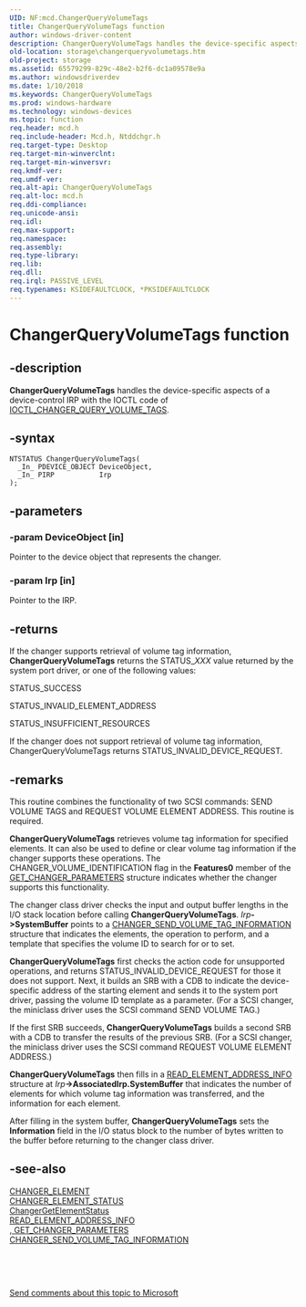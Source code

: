 ```yaml
---
UID: NF:mcd.ChangerQueryVolumeTags
title: ChangerQueryVolumeTags function
author: windows-driver-content
description: ChangerQueryVolumeTags handles the device-specific aspects of a device-control IRP with the IOCTL code of IOCTL_CHANGER_QUERY_VOLUME_TAGS.
old-location: storage\changerqueryvolumetags.htm
old-project: storage
ms.assetid: 65579299-829c-48e2-b2f6-dc1a09578e9a
ms.author: windowsdriverdev
ms.date: 1/10/2018
ms.keywords: ChangerQueryVolumeTags
ms.prod: windows-hardware
ms.technology: windows-devices
ms.topic: function
req.header: mcd.h
req.include-header: Mcd.h, Ntddchgr.h
req.target-type: Desktop
req.target-min-winverclnt: 
req.target-min-winversvr: 
req.kmdf-ver: 
req.umdf-ver: 
req.alt-api: ChangerQueryVolumeTags
req.alt-loc: mcd.h
req.ddi-compliance: 
req.unicode-ansi: 
req.idl: 
req.max-support: 
req.namespace: 
req.assembly: 
req.type-library: 
req.lib: 
req.dll: 
req.irql: PASSIVE_LEVEL
req.typenames: KSIDEFAULTCLOCK, *PKSIDEFAULTCLOCK
---
```


# ChangerQueryVolumeTags function



## -description
<b>ChangerQueryVolumeTags</b> handles the device-specific aspects of a device-control IRP with the IOCTL code of <a href="https://msdn.microsoft.com/library/windows/hardware/ff559417">IOCTL_CHANGER_QUERY_VOLUME_TAGS</a>. 



## -syntax

````
NTSTATUS ChangerQueryVolumeTags(
  _In_ PDEVICE_OBJECT DeviceObject,
  _In_ PIRP           Irp
);
````


## -parameters

### -param DeviceObject [in]

Pointer to the device object that represents the changer. 


### -param Irp [in]

Pointer to the IRP. 


## -returns
If the changer supports retrieval of volume tag information, <b>ChangerQueryVolumeTags</b> returns the STATUS_<i>XXX</i> value returned by the system port driver, or one of the following values:
      

STATUS_SUCCESS

STATUS_INVALID_ELEMENT_ADDRESS

STATUS_INSUFFICIENT_RESOURCES

If the changer does not support retrieval of volume tag information, ChangerQueryVolumeTags returns STATUS_INVALID_DEVICE_REQUEST.


## -remarks
This routine combines the functionality of two SCSI commands: SEND VOLUME TAGS and REQUEST VOLUME ELEMENT ADDRESS. This routine is required.

<b>ChangerQueryVolumeTags</b> retrieves volume tag information for specified elements. It can also be used to define or clear volume tag information if the changer supports these operations. The CHANGER_VOLUME_IDENTIFICATION flag in the <b>Features0</b> member of the <a href="https://msdn.microsoft.com/library/windows/hardware/ff554979">GET_CHANGER_PARAMETERS</a> structure indicates whether the changer supports this functionality.

The changer class driver checks the input and output buffer lengths in the I/O stack location before calling <b>ChangerQueryVolumeTags</b>. <i>Irp</i><b>-&gt;SystemBuffer</b> points to a <a href="https://msdn.microsoft.com/library/windows/hardware/ff551479">CHANGER_SEND_VOLUME_TAG_INFORMATION</a> structure that indicates the elements, the operation to perform, and a template that specifies the volume ID to search for or to set. 

<b>ChangerQueryVolumeTags</b> first checks the action code for unsupported operations, and returns STATUS_INVALID_DEVICE_REQUEST for those it does not support. Next, it builds an SRB with a CDB to indicate the device-specific address of the starting element and sends it to the system port driver, passing the volume ID template as a parameter. (For a SCSI changer, the miniclass driver uses the SCSI command SEND VOLUME TAG.)

If the first SRB succeeds, <b>ChangerQueryVolumeTags</b> builds a second SRB with a CDB to transfer the results of the previous SRB. (For a SCSI changer, the miniclass driver uses the SCSI command REQUEST VOLUME ELEMENT ADDRESS.)

<b>ChangerQueryVolumeTags</b> then fills in a <a href="https://msdn.microsoft.com/library/windows/hardware/ff563961">READ_ELEMENT_ADDRESS_INFO</a> structure at <i>Irp</i><b>-&gt;AssociatedIrp.SystemBuffer</b> that indicates the number of elements for which volume tag information was transferred, and the information for each element. 

After filling in the system buffer, <b>ChangerQueryVolumeTags</b> sets the <b>Information</b> field in the I/O status block to the number of bytes written to the buffer before returning to the changer class driver.


## -see-also
<dl>
<dt>
<a href="https://msdn.microsoft.com/library/windows/hardware/ff551457">CHANGER_ELEMENT</a>
</dt>
<dt>
<a href="https://msdn.microsoft.com/library/windows/hardware/ff551461">CHANGER_ELEMENT_STATUS</a>
</dt>
<dt>
<a href="..\mcd\nf-mcd-changergetelementstatus.md">ChangerGetElementStatus</a>
</dt>
<dt>
<a href="https://msdn.microsoft.com/library/windows/hardware/ff563961">READ_ELEMENT_ADDRESS_INFO</a>
</dt>
<dt>
<a href="https://msdn.microsoft.com/c9a47406-5dd2-4cda-b241-3a439406ac75">, GET_CHANGER_PARAMETERS</a>
</dt>
<dt>
<a href="https://msdn.microsoft.com/library/windows/hardware/ff551479">CHANGER_SEND_VOLUME_TAG_INFORMATION</a>
</dt>
</dl>
 

 

<a href="mailto:wsddocfb@microsoft.com?subject=Documentation%20feedback [storage\storage]:%20ChangerQueryVolumeTags function%20 RELEASE:%20(1/10/2018)&amp;body=%0A%0APRIVACY STATEMENT%0A%0AWe use your feedback to improve the documentation. We don't use your email address for any other purpose, and we'll remove your email address from our system after the issue that you're reporting is fixed. While we're working to fix this issue, we might send you an email message to ask for more info. Later, we might also send you an email message to let you know that we've addressed your feedback.%0A%0AFor more info about Microsoft's privacy policy, see http://privacy.microsoft.com/en-us/default.aspx." title="Send comments about this topic to Microsoft">Send comments about this topic to Microsoft</a>

